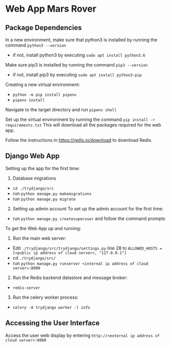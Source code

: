 # Web App Mars Rover
## Package Dependencies
In a new environment, make sure that python3 is installed by running the command `python3 --version`
 - if not, install python3 by executing `sudo apt install python3.6`

Make sure pip3 is installed by running the command `pip3 --version`
- if not, install pip3 by executing `sudo apt install python3-pip`

Creating a new virtual environment:
- `python -m pip install pipenv`
- `pipenv install`

Navigate to the target directory and run `pipenv shell`

Set up the virtual environment by running the command
`pip install -r requirements.txt`
This will download all the packages required for the web app.

Follow the instructions in https://redis.io/download to download Redis.

## Django Web App
Setting up the app for the first time:
1) Database migrations
- `cd ./trydjango/src`
- run `python manage.py makemigrations`
- run `python manage.py migrate`
2) Setting up admin account
To set up the admin account for the first time:
- run `python manage.py createsuperuser` and follow the command prompts

To get the Web App up and running:
1) Run the main web server:
- Edit `./trydjango/src/trydjango/settings.py` line 28 to `ALLOWED_HOSTS = [<public ip address of cloud server>, "127.0.0.1"]`
- cd `./trydjango/src/`
- run `python manage.py runserver <internal ip address of cloud server>:8000`
2) Run the Redis backend datastore and message broker:
- `redis-server`
3) Run the celery worker process:
- `celery -A trydjango worker -l info`

## Accessing the User Interface
Access the user web display by entering `http://<external ip address of cloud server>:8000` 
